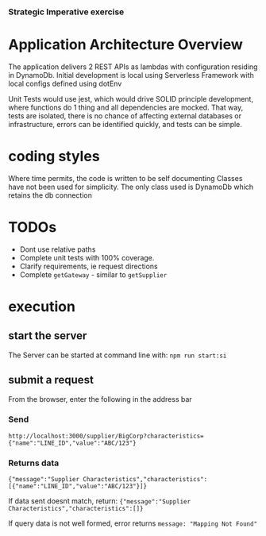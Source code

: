 ### Strategic Imperative exercise

# Application Architecture Overview

The application delivers 2 REST APIs as lambdas with configuration residing in DynamoDb.
Initial development is local using Serverless Framework with local configs defined using dotEnv

Unit Tests would use jest, which would drive SOLID principle development, where functions do 1 thing and
all dependencies are mocked. That way, tests are isolated, there is no chance of affecting external databases
or infrastructure, errors can be identified quickly, and tests can be simple.

# coding styles

Where time permits, the code is written to be self documenting
Classes have not been used for simplicity. The only class used is DynamoDb which retains the db connection

# TODOs

- Dont use relative paths
- Complete unit tests with 100% coverage.
- Clarify requirements, ie request directions
- Complete `getGateway` - similar to `getSupplier`

# execution

## start the server

The Server can be started at command line with:
`npm run start:si`

## submit a request

From the browser, enter the following in the address bar

### Send

`http://localhost:3000/supplier/BigCorp?characteristics={"name":"LINE_ID","value":"ABC/123"}`

### Returns data

`{"message":"Supplier Characteristics","characteristics":[{"name":"LINE_ID","value":"ABC/123"}]}`

If data sent doesnt match, return:
`{"message":"Supplier Characteristics","characteristics":[]}`

If query data is not well formed, error returns
`message: "Mapping Not Found"`
